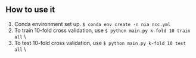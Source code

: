 ## How to use it 
1. Conda environment set up. `$ conda env create -n nia ncc.yml` 
2. To train 10-fold cross validation, use `$ python main.py k-fold 10 train all` \
3. To test 10-fold cross validation, use `$ python main.py k-fold 10 test all` \



